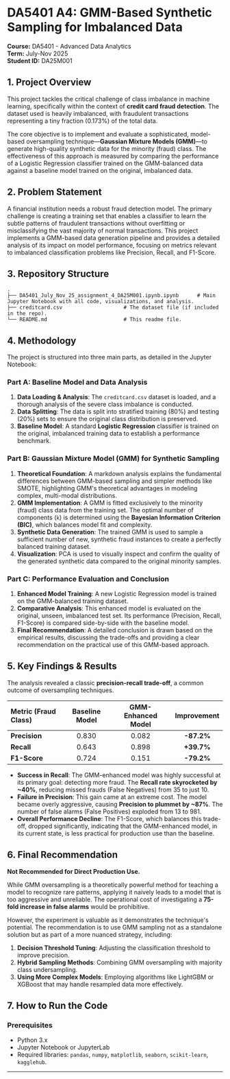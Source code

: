 # DA5401 A4: GMM-Based Synthetic Sampling for Imbalanced Data

**Course:** DA5401 - Advanced Data Analytics  
**Term:** July-Nov 2025  
**Student ID:** DA25M001

## 1. Project Overview

This project tackles the critical challenge of class imbalance in machine learning, specifically within the context of **credit card fraud detection**. The dataset used is heavily imbalanced, with fraudulent transactions representing a tiny fraction (0.173%) of the total data.

The core objective is to implement and evaluate a sophisticated, model-based oversampling technique—**Gaussian Mixture Models (GMM)**—to generate high-quality synthetic data for the minority (fraud) class. The effectiveness of this approach is measured by comparing the performance of a Logistic Regression classifier trained on the GMM-balanced data against a baseline model trained on the original, imbalanced data.

## 2. Problem Statement

A financial institution needs a robust fraud detection model. The primary challenge is creating a training set that enables a classifier to learn the subtle patterns of fraudulent transactions without overfitting or misclassifying the vast majority of normal transactions. This project implements a GMM-based data generation pipeline and provides a detailed analysis of its impact on model performance, focusing on metrics relevant to imbalanced classification problems like Precision, Recall, and F1-Score.

## 3. Repository Structure

```
.
├── DA5401_July_Nov_25_assignment_4_DA25M001.ipynb.ipynb      # Main Jupyter Notebook with all code, visualizations, and analysis.
├── creditcard.csv                    # The dataset file (if included in the repo).
└── README.md                         # This readme file.
```

## 4. Methodology

The project is structured into three main parts, as detailed in the Jupyter Notebook:

### Part A: Baseline Model and Data Analysis
1.  **Data Loading & Analysis**: The `creditcard.csv` dataset is loaded, and a thorough analysis of the severe class imbalance is conducted.
2.  **Data Splitting**: The data is split into stratified training (80%) and testing (20%) sets to ensure the original class distribution is preserved.
3.  **Baseline Model**: A standard **Logistic Regression** classifier is trained on the original, imbalanced training data to establish a performance benchmark.

### Part B: Gaussian Mixture Model (GMM) for Synthetic Sampling
1.  **Theoretical Foundation**: A markdown analysis explains the fundamental differences between GMM-based sampling and simpler methods like SMOTE, highlighting GMM's theoretical advantages in modeling complex, multi-modal distributions.
2.  **GMM Implementation**: A GMM is fitted exclusively to the minority (fraud) class data from the training set. The optimal number of components (`k`) is determined using the **Bayesian Information Criterion (BIC)**, which balances model fit and complexity.
3.  **Synthetic Data Generation**: The trained GMM is used to sample a sufficient number of new, synthetic fraud instances to create a perfectly balanced training dataset.
4.  **Visualization**: PCA is used to visually inspect and confirm the quality of the generated synthetic data compared to the original minority samples.

### Part C: Performance Evaluation and Conclusion
1.  **Enhanced Model Training**: A new Logistic Regression model is trained on the GMM-balanced training dataset.
2.  **Comparative Analysis**: This enhanced model is evaluated on the original, unseen, imbalanced test set. Its performance (Precision, Recall, F1-Score) is compared side-by-side with the baseline model.
3.  **Final Recommendation**: A detailed conclusion is drawn based on the empirical results, discussing the trade-offs and providing a clear recommendation on the practical use of this GMM-based approach.

## 5. Key Findings & Results

The analysis revealed a classic **precision-recall trade-off**, a common outcome of oversampling techniques.

| Metric (Fraud Class) | Baseline Model | GMM-Enhanced Model | Improvement |
| :------------------- | :------------: | :----------------: | :---------: |
| **Precision**        |     0.830      |       0.082        |  **-87.2%** |
| **Recall**           |     0.643      |       0.898        |  **+39.7%** |
| **F1-Score**         |     0.724      |       0.151        |  **-79.2%** |

-   **Success in Recall**: The GMM-enhanced model was highly successful at its primary goal: detecting more fraud. The **Recall rate skyrocketed by ~40%**, reducing missed frauds (False Negatives) from 35 to just 10.
-   **Failure in Precision**: This gain came at an extreme cost. The model became overly aggressive, causing **Precision to plummet by ~87%**. The number of false alarms (False Positives) exploded from 13 to 981.
-   **Overall Performance Decline**: The F1-Score, which balances this trade-off, dropped significantly, indicating that the GMM-enhanced model, in its current state, is less practical for production use than the baseline.

## 6. Final Recommendation

**Not Recommended for Direct Production Use.**

While GMM oversampling is a theoretically powerful method for teaching a model to recognize rare patterns, applying it naively leads to a model that is too aggressive and unreliable. The operational cost of investigating a **75-fold increase in false alarms** would be prohibitive.

However, the experiment is valuable as it demonstrates the technique's potential. The recommendation is to use GMM sampling not as a standalone solution but as part of a more nuanced strategy, including:
1.  **Decision Threshold Tuning**: Adjusting the classification threshold to improve precision.
2.  **Hybrid Sampling Methods**: Combining GMM oversampling with majority class undersampling.
3.  **Using More Complex Models**: Employing algorithms like LightGBM or XGBoost that may handle resampled data more effectively.

## 7. How to Run the Code

### Prerequisites
- Python 3.x
- Jupyter Notebook or JupyterLab
- Required libraries: `pandas`, `numpy`, `matplotlib`, `seaborn`, `scikit-learn`, `kagglehub`.


---
